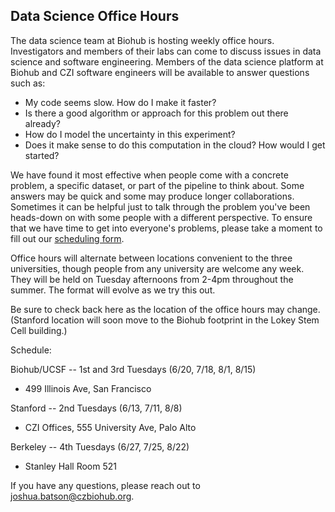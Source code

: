 ## Data Science Office Hours

The data science team at Biohub is hosting weekly office hours. Investigators and members of their labs can come to discuss issues in data science and software engineering. Members of the data science platform at Biohub and CZI software engineers will be available to answer questions such as:
 
* My code seems slow. How do I make it faster?
* Is there a good algorithm or approach for this problem out there already?
* How do I model the uncertainty in this experiment?
* Does it make sense to do this computation in the cloud? How would I get started?

We have found it most effective when people come with a concrete problem, a specific dataset, or part of the pipeline to think about. Some answers may be quick and some may produce longer collaborations. Sometimes it can be helpful just to talk through the problem you've been heads-down on with some people with a different perspective. To ensure that we have time to get into everyone's problems, please take a moment to fill out our [scheduling form](https://docs.google.com/forms/d/e/1FAIpQLSfc6qhlBGwnVEgfDNdePSZRBco0M-_V6jnl71Ool262xOsiSw/viewform?usp=sf_link).

Office hours will alternate between locations convenient to the three universities, though people from any university are welcome any week. They will be held on Tuesday afternoons from 2-4pm throughout the summer. The format will evolve as we try this out.

Be sure to check back here as the location of the office hours may change. (Stanford location will soon move to the Biohub footprint in the Lokey Stem Cell building.)

Schedule:

Biohub/UCSF -- 1st and 3rd Tuesdays (6/20, 7/18, 8/1, 8/15)
* 499 Illinois Ave, San Francisco

Stanford -- 2nd Tuesdays (6/13, 7/11, 8/8)
* CZI Offices, 555 University Ave, Palo Alto

Berkeley -- 4th Tuesdays (6/27, 7/25, 8/22)
* Stanley Hall Room 521

If you have any questions, please reach out to joshua.batson@czbiohub.org.
